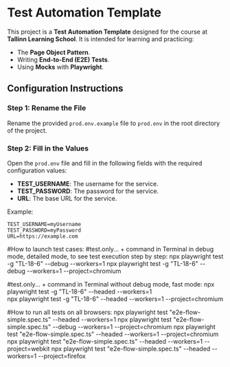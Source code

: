 # Test Automation Template

This project is a **Test Automation Template** designed for the course at **Tallinn Learning School**. It is intended for learning and practicing:

- The **Page Object Pattern**.
- Writing **End-to-End (E2E) Tests**.
- Using **Mocks** with **Playwright**.

## Configuration Instructions

### Step 1: Rename the File

Rename the provided `prod.env.example` file to `prod.env` in the root directory of the project.

### Step 2: Fill in the Values

Open the `prod.env` file and fill in the following fields with the required configuration values:

- **TEST_USERNAME**: The username for the service.
- **TEST_PASSWORD**: The password for the service.
- **URL**: The base URL for the service.

Example:

```plaintext
TEST_USERNAME=myUsername
TEST_PASSWORD=myPassword
URL=https://example.com
```

#How to launch test cases:
#test.only... + command in Terminal in debug mode, detailed mode, to see test execution step by step:
npx playwright test -g "TL-18-6" --debug --workers=1
npx playwright test -g "TL-18-6" --debug --workers=1 --project=chromium

#test.only... + command in Terminal without debug mode, fast mode:
npx playwright test -g "TL-18-6" --headed --workers=1  
npx playwright test -g "TL-18-6" --headed --workers=1 --project=chromium

#How to run all tests on all browsers:
npx playwright test "e2e-flow-simple.spec.ts" --headed --workers=1
npx playwright test "e2e-flow-simple.spec.ts" --debug --workers=1 --project=chromium
npx playwright test "e2e-flow-simple.spec.ts" --headed --workers=1 --project=chromium
npx playwright test "e2e-flow-simple.spec.ts" --headed --workers=1 --project=webkit
npx playwright test "e2e-flow-simple.spec.ts" --headed --workers=1 --project=firefox
